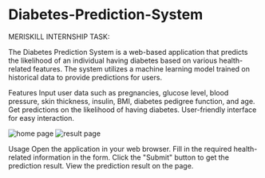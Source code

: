 # Diabetes-Prediction-System
MERISKILL INTERNSHIP TASK:




The Diabetes Prediction System is a web-based application that predicts the likelihood of an individual having diabetes based on various health-related features. The system utilizes a machine learning model trained on historical data to provide predictions for users.

Features
Input user data such as pregnancies, glucose level, blood pressure, skin thickness, insulin, BMI, diabetes pedigree function, and age.
Get predictions on the likelihood of having diabetes.
User-friendly interface for easy interaction.

![home page](https://github.com/Vivprime/Diabetes-Prediction-System/assets/121534834/767de2b8-cd56-4279-ac66-8eef8895b5a7)
![result page](https://github.com/Vivprime/Diabetes-Prediction-System/assets/121534834/04ae2d12-2131-4afb-9f52-595057cbbec6)



Usage
Open the application in your web browser.
Fill in the required health-related information in the form.
Click the "Submit" button to get the prediction result.
View the prediction result on the page.

